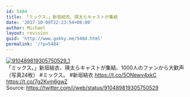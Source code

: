 ```yaml
---
id: 5484
title: 「ミックス。」新垣結衣、瑛太らキャストが集結
date: '2017-10-09T22:23:54+08:00'
author: Michael
layout: revision
guid: 'http://www.gakky.me/5484.html'
permalink: '/?p=5484'
---
```


[![910489819305750529_1](http://www.yui-aragaki.org/wp-content/uploads/2017/09/910489819305750529_1.jpg)](http://www.yui-aragaki.org/wp-content/uploads/2017/09/910489819305750529_1.jpg)  
「ミックス。」新垣結衣、瑛太らキャストが集結、1000人のファンから大歓声（写真24枚） #ミックス。 #新垣結衣 https://t.co/5ONewv4xkC https://t.co/7g2Kvm6gwZ  
Source: <https://twitter.com/i/web/status/910489819305750529>